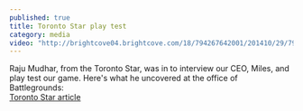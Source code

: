 ```yaml
---
published: true
title: Toronto Star play test
category: media
video: "http://brightcove04.brightcove.com/18/794267642001/201410/29/794267642001_3832877339001_Raju-BattlegroundsV2.mp4?playerId=2071349530001&lineupId=&affiliateId=&pubId=794267642001&videoId=3832750983001"
---
```


Raju Mudhar, from the Toronto Star, was in to interview our CEO, Miles, and play test our game. Here's what he uncovered at the office of Battlegrounds:  
[Toronto Star article](http://www.thestar.com/business/2014/10/13/laser_tag_with_the_halo_effect.html)

